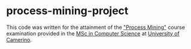 # process-mining-project

This code was written for the attainment of the ["Process Mining"](http://didattica.cs.unicam.it/doku.php?id=didattica:ay2122:pm:main) course examination provided in the [MSc in Computer Science](http://www.cs.unicam.it) at [University of Camerino](http://www.unicam.it/).
